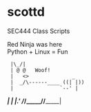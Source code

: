 # scottd  
  
SEC444 Class Scripts  
  
Red Ninja was here  
Python + Linux = Fun  
  
     |\_/|                    
     | @ @   Woof!   
     |   <>              _    
     |  _/\------____ ((| |))    
     |               `--' |           
 ____|_       ___|   |___.'
/_/_____/____/_______|
  
